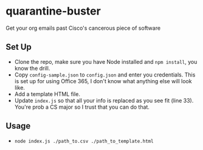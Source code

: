 # quarantine-buster
Get your org emails past Cisco's cancerous piece of software

## Set Up
 - Clone the repo, make sure you have Node installed and `npm install`, you know the drill.
 - Copy `config-sample.json` to `config.json` and enter you credentials. This is set up for using Office 365, I don't know what anything else will look like.
 - Add a template HTML file.
 - Update `index.js` so that all your info is replaced as you see fit (line 33). You're prob a CS major so I trust that you can do that.

## Usage
  - `node index.js ./path_to.csv ./path_to_template.html`
